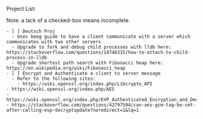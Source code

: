 Project List:

Note: a lack of a checked-box means incomplete.

    - [ ] Deutsch Proj
      - Uses beeg guide to have a client communicate with a server which communicates with two other servers
      - Upgrade to fork and debug child processes with lldb here: https://stackoverflow.com/questions/14746315/how-to-attach-to-child-process-in-lldb
      - Upgrade shortest path search with Fibonacci heap here: https://en.wikipedia.org/wiki/Fibonacci_heap
    - [ ] Encrypt and Authenticate a client to server message
      - Refer to the following sites:
        - https://wiki.openssl.org/index.php/Libcrypto_API
	- https://wiki.openssl.org/index.php/AES
	- https://wiki.openssl.org/index.php/EVP_Authenticated_Encryption_and_Decryption
	- https://stackoverflow.com/questions/42797594/can-aes-gcm-tag-be-set-after-calling-evp-decryptupdate?noredirect=1&lq=1
